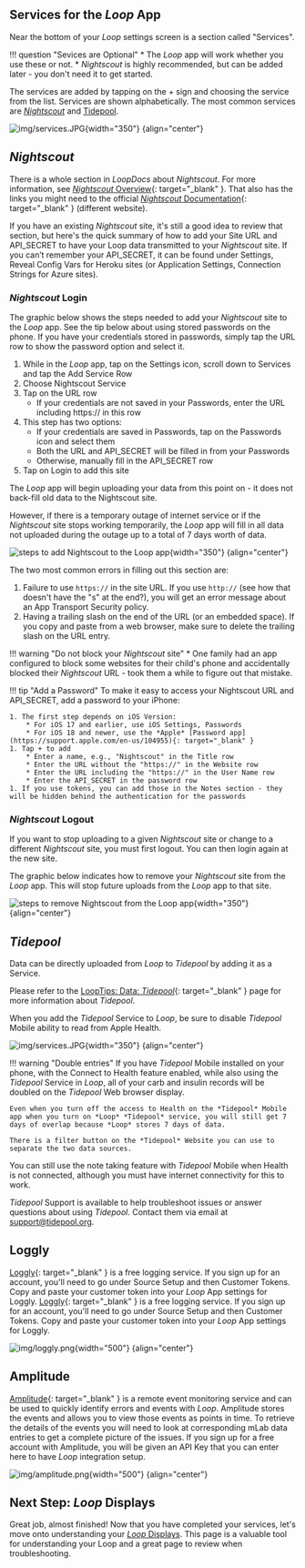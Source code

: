 ## Services for the *Loop* App

Near the bottom of your *Loop* settings screen is a section called "Services".

!!! question "Sevices are Optional"
    * The *Loop* app will work whether you use these or not.
    * *Nightscout* is highly recommended, but can be added later - you don't need it to get started.

The services are added by tapping on the &plus; sign and choosing the service from the list. Services are shown alphabetically. The most common services are [*Nightscout*](#nightscout) and [Tidepool](#tidepool).

![img/services.JPG](img/loop-3-services.png){width="350"}
{align="center"}

## *Nightscout*

There is a whole section in *LoopDocs* about *Nightscout*. For more information, see [*Nightscout* Overview](../nightscout/overview.md){: target="_blank" }. That also has the links you might need to the official [*Nightscout* Documentation](https://nightscout.github.io/){: target="_blank" } (different website).

If you have an existing *Nightscout* site, it's still a good idea to review that section, but here's the quick summary of how to add your Site URL and API_SECRET to have your Loop data transmitted to your *Nightscout* site. If you can’t remember your API_SECRET, it can be found under Settings, Reveal Config Vars for Heroku sites (or Application Settings, Connection Strings for Azure sites).

### *Nightscout* Login

The graphic below shows the steps needed to add your *Nightscout* site to the *Loop* app. See the tip below about using stored passwords on the phone. If you have your credentials stored in passwords, simply tap the URL row to show the password option and select it.

1. While in the *Loop* app, tap on the Settings icon, scroll down to Services and tap the Add Service Row
2. Choose Nightscout Service
3. Tap on the URL row
    * If your credentials are not saved in your Passwords, enter the URL including https:// in this row
4. This step has two options:
    * If your credentials are saved in Passwords, tap on the Passwords icon and select them
    * Both the URL and API_SECRET will be filled in from your Passwords
    * Otherwise, manually fill in the API_SECRET row
5. Tap on Login to add this site

The *Loop* app will begin uploading your data from this point on - it does not back-fill old data to the Nightscout site.

However, if there is a temporary outage of internet service or if the *Nightscout* site stops working temporarily, the *Loop* app will fill in all data not uploaded during the outage up to a total of 7 days worth of data.

![steps to add Nightscout to the Loop app](img/loop-3-nightscout-login.svg){width="350"}
{align="center"}

The two most common errors in filling out this section are:

1. Failure to use `https://`  in the site URL.  If you use `http://` (see how that doesn't have the "s" at the end?), you will get an error message about an App Transport Security policy.
2. Having a trailing slash on the end of the URL (or an embedded space). If you copy and paste from a web browser, make sure to delete the trailing slash on the URL entry.

!!! warning "Do not block your *Nightscout* site"
    * One family had an app configured to block some websites for their child's phone and accidentally blocked their *Nightscout* URL - took them a while to figure out that mistake.

!!! tip "Add a Password"
    To make it easy to access your Nightscout URL and API_SECRET, add a password to your iPhone:

    1. The first step depends on iOS Version:
        * For iOS 17 and earlier, use iOS Settings, Passwords
        * For iOS 18 and newer, use the *Apple* [Password app](https://support.apple.com/en-us/104955){: target="_blank" }
    1. Tap + to add
        * Enter a name, e.g., "Nightscout" in the Title row
        * Enter the URL without the "https://" in the Website row
        * Enter the URL including the "https://" in the User Name row
        * Enter the API_SECRET in the password row
    1. If you use tokens, you can add those in the Notes section - they will be hidden behind the authentication for the passwords

### *Nightscout* Logout

If you want to stop uploading to a given *Nightscout* site or change to a different *Nightscout* site, you must first logout. You can then login again at the new site.

The graphic below indicates how to remove your *Nightscout* site from the *Loop* app. This will stop future uploads from the *Loop* app to that site.

![steps to remove Nightscout from the Loop app](img/loop-3-nightscout-logout.png){width="350"}
{align="center"}

## *Tidepool*

Data can be directly uploaded from *Loop* to *Tidepool* by adding it as a Service.

Please refer to the [LoopTips: Data: *Tidepool*](https://loopkit.github.io/looptips/data/tidepool/){: target="_blank" } page for more information about *Tidepool*.

When you add the *Tidepool* Service to *Loop*, be sure to disable *Tidepool* Mobile ability to read from Apple Health.

![img/services.JPG](img/loop-3-tidepool-mobile.png){width="350"}
{align="center"}

!!! warning "Double entries"
    If you have *Tidepool* Mobile installed on your phone, with the Connect to Health feature enabled, while also using the *Tidepool* Service in *Loop*, all of your carb and insulin records will be doubled on the *Tidepool* Web browser display.

    Even when you turn off the access to Health on the *Tidepool* Mobile app when you turn on *Loop* *Tidepool* service, you will still get 7 days of overlap because *Loop* stores 7 days of data.

    There is a filter button on the *Tidepool* Website you can use to separate the two data sources.

You can still use the note taking feature with *Tidepool* Mobile when Health is not connected, although you must have internet connectivity for this to work.

*Tidepool* Support is available to help troubleshoot issues or answer questions about using *Tidepool*. Contact them via email at support@tidepool.org.

## Loggly

[Loggly](https://loggly.com){: target="_blank" } is a free logging service. If you sign up for an account, you'll need to go under Source Setup and then Customer Tokens. Copy and paste your customer token into your *Loop* App settings for Loggly.
[Loggly](https://loggly.com){: target="_blank" } is a free logging service. If you sign up for an account, you'll need to go under Source Setup and then Customer Tokens. Copy and paste your customer token into your *Loop* App settings for Loggly.

![img/loggly.png](img/loggly.png){width="500"}
{align="center"}

## Amplitude

[Amplitude](https://amplitude.com){: target="_blank" } is a remote event monitoring service and can be used to quickly identify errors and events with *Loop*. Amplitude stores the events and allows you to view those events as points in time. To retrieve the details of the events you will need to look at corresponding mLab data entries to get a complete picture of the issues. If you sign up for a free account with Amplitude, you will be given an API Key that you can enter here to have *Loop* integration setup.

![img/amplitude.png](img/amplitude.png){width="500"}
{align="center"}

## Next Step: *Loop* Displays

Great job, almost finished! Now that you have completed your services, let's move onto understanding your [*Loop* Displays](displays-v3.md). This page is a valuable tool for understanding your Loop and a great page to review when troubleshooting.
